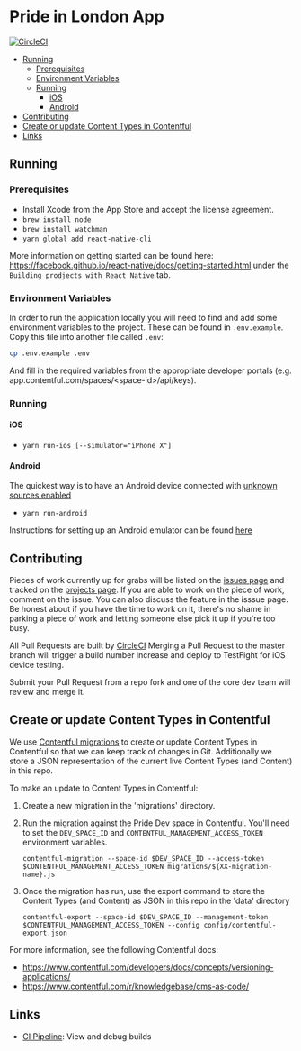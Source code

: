 # Pride in London App

[![CircleCI](https://circleci.com/gh/redbadger/pride-london-app.svg?style=svg&circle-token=9de45c24a3720e16a6d568c0868750e1d0fe8e40)](https://circleci.com/gh/redbadger/pride-london-app)

<!-- Generateed with markdown-toc (https://github.com/jonschlinkert/markdown-toc) -->

<!-- toc -->

* [Running](#running)
  * [Prerequisites](#prerequisites)
  * [Environment Variables](#environment-variables)
  * [Running](#running-1)
    * [iOS](#ios)
    * [Android](#android)
* [Contributing](#contributing)
* [Create or update Content Types in Contentful](#create-or-update-content-types-in-contentful)
* [Links](#links)

<!-- tocstop -->

## Running

### Prerequisites

* Install Xcode from the App Store and accept the license agreement.
* `brew install node`
* `brew install watchman`
* `yarn global add react-native-cli`

More information on getting started can be found here: https://facebook.github.io/react-native/docs/getting-started.html under the `Building prodjects with React Native` tab.

### Environment Variables

In order to run the application locally you will need to find and add some environment variables to the project. These can be found in `.env.example`. Copy this file into another file called `.env`:

```bash
cp .env.example .env
```

And fill in the required variables from the appropriate developer portals (e.g. app.contentful.com/spaces/\<space-id\>/api/keys).

### Running

#### iOS

* `yarn run-ios [--simulator="iPhone X"]`

#### Android

The quickest way is to have an Android device connected with [unknown sources enabled](https://www.androidcentral.com/unknown-sources)

* `yarn run-android`

Instructions for setting up an Android emulator can be found [here](https://developer.android.com/studio/run/emulator.html)

## Contributing

Pieces of work currently up for grabs will be listed on the [issues page](https://github.com/redbadger/pride-london-app/issues) and tracked on the [projects page](https://github.com/redbadger/pride-london-app/projects). If you are able to work on the piece of work, comment on the issue. You can also discuss the feature in the isssue page. Be honest about if you have the time to work on it, there's no shame in parking a piece of work and letting someone else pick it up if you're too busy.

All Pull Requests are built by [CircleCI](https://circleci.com/gh/redbadger/workflows/pride-london-app)
Merging a Pull Request to the master branch will trigger a build number increase and deploy to TestFight for iOS device testing.

Submit your Pull Request from a repo fork and one of the core dev team will review and merge it.

## Create or update Content Types in Contentful

We use [Contentful migrations](https://github.com/contentful/migration-cli/) to create or update Content Types in Contentful so that we can keep track of changes in Git. Additionally we store a JSON representation of the current live Content Types (and Content) in this repo.

To make an update to Content Types in Contentful:

1. Create a new migration in the 'migrations' directory.

2. Run the migration against the Pride Dev space in Contentful. You'll need to set the `DEV_SPACE_ID` and `CONTENTFUL_MANAGEMENT_ACCESS_TOKEN` environment variables.

   ```
   contentful-migration --space-id $DEV_SPACE_ID --access-token $CONTENTFUL_MANAGEMENT_ACCESS_TOKEN migrations/${XX-migration-name}.js
   ```

3. Once the migration has run, use the export command to store the Content Types (and Content) as JSON in this repo in the 'data' directory
   ```
   contentful-export --space-id $DEV_SPACE_ID --management-token $CONTENTFUL_MANAGEMENT_ACCESS_TOKEN --config config/contentful-export.json
   ```

For more information, see the following Contentful docs:

* https://www.contentful.com/developers/docs/concepts/versioning-applications/
* https://www.contentful.com/r/knowledgebase/cms-as-code/

## Links

* [CI Pipeline](https://circleci.com/gh/redbadger/workflows/pride-london-app): View and debug builds
